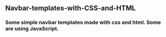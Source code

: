 ## Navbar-templates-with-CSS-and-HTML
### Some simple navbar templates made with css and html. Some are using JavaScript.
